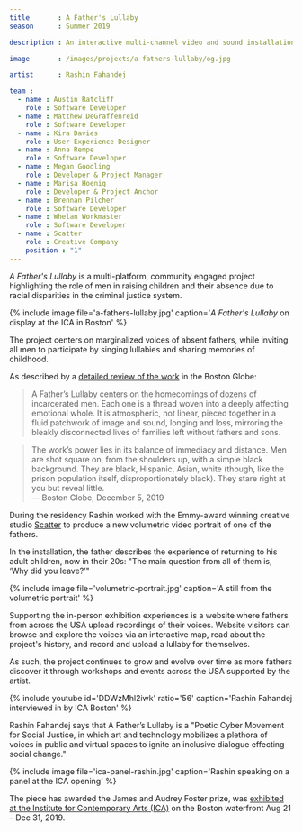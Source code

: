 ```yaml
---
title       : A Father's Lullaby
season      : Summer 2019

description : An interactive multi-channel video and sound installation highlighting the role of men in raising children and their absence due to the racial disparities in the criminal justice system.

image       : /images/projects/a-fathers-lullaby/og.jpg

artist      : Rashin Fahandej

team :
  - name : Austin Ratcliff
    role : Software Developer
  - name : Matthew DeGraffenreid
    role : Software Developer
  - name : Kira Davies
    role : User Experience Designer
  - name : Anna Rempe
    role : Software Developer
  - name : Megan Goodling
    role : Developer & Project Manager
  - name : Marisa Hoenig
    role : Developer & Project Anchor
  - name : Brennan Pilcher
    role : Software Developer
  - name : Whelan Workmaster
    role : Software Developer
  - name : Scatter
    role : Creative Company
    position : "1"
---
```

_A Father's Lullaby_ is a multi-platform, community engaged project highlighting the role of men in raising children and their absence due to racial disparities in the criminal justice system.

{% include image file='a-fathers-lullaby.jpg'
   caption='_A Father\'s Lullaby_ on display at the ICA in Boston' %}

The project centers on marginalized voices of absent fathers, while inviting all men to participate by singing lullabies and sharing memories of childhood.

As described by a [detailed review of the work](https://www.bostonglobe.com/2019/12/05/arts/icas-2019-foster-prize-exhibition-an-artist-breaks-out-with-fathers-lullaby/) in the Boston Globe:

> A Father’s Lullaby centers on the homecomings of dozens of incarcerated men. Each one is a thread woven into a deeply affecting emotional whole. It is atmospheric, not linear, pieced together in a fluid patchwork of image and sound, longing and loss, mirroring the bleakly disconnected lives of families left without fathers and sons.

> The work’s power lies in its balance of immediacy and distance. Men are shot square on, from the shoulders up, with a simple black background. They are black, Hispanic, Asian, white (though, like the prison population itself, disproportionately black). They stare right at you but reveal little.<br><span class='quotee'>— Boston Globe, December 5, 2019</span>

During the residency Rashin worked with the Emmy-award winning creative studio [Scatter](/bio/scatter/) to produce a new volumetric video portrait of one of the fathers.

In the installation, the father describes the experience of returning to his adult children, now in their 20s: "The main question from all of them is, ‘Why did you leave?’"

{% include image file='volumetric-portrait.jpg'
   caption='A still from the volumetric portrait' %}

Supporting the in-person exhibition experiences is a website where fathers from across the USA upload recordings of their voices. Website visitors can browse and explore the voices via an interactive map, read about the project's history, and record and upload a lullaby for themselves.

As such, the project continues to grow and evolve over time as more fathers discover it through workshops and events across the USA supported by the artist.

{% include youtube id='DDWzMhl2iwk' ratio='56'
   caption='Rashin Fahandej interviewed in by ICA Boston' %}

Rashin Fahandej says that A Father’s Lullaby is a "Poetic Cyber Movement for Social Justice, in which art and technology mobilizes a plethora of voices in public and virtual spaces to ignite an inclusive dialogue effecting social change."

{% include image file='ica-panel-rashin.jpg'
   caption='Rashin speaking on a panel at the ICA opening' %}

The piece has awarded the James and Audrey Foster prize, was [exhibited at the Institute for Contemporary Arts (ICA)](https://thoughtworksarts.io/blog/institute-contemporary-arts-biennal-exhibits-rashin-fahandej-boston/) on the Boston waterfront Aug 21 – Dec 31, 2019.
